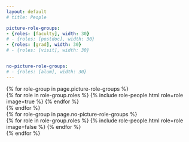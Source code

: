 ```yaml
---
layout: default
# title: People

picture-role-groups:
- {roles: [faculty], width: 30}
# - {roles: [postdoc], width: 30}
- {roles: [grad], width: 30}
# - {roles: [visit], width: 30}


no-picture-role-groups:
# - {roles: [alum], width: 30}
---
```


<section class="people row justify-content-between">
    {% for role-group in page.picture-role-groups %}
        <div class="col-md-{{ role-group.width }}">
            {% for role in role-group.roles %}
                {% include role-people.html role=role image=true %}
            {% endfor %}
        </div>
    {% endfor %}
</section>

<section class="people row justify-content-between">
    {% for role-group in page.no-picture-role-groups %}
        <div class="col-md-{{ role-group.width }}">
            {% for role in role-group.roles %}
                {% include role-people.html role=role image=false %}
            {% endfor %}
        </div>
    {% endfor %}
</section>